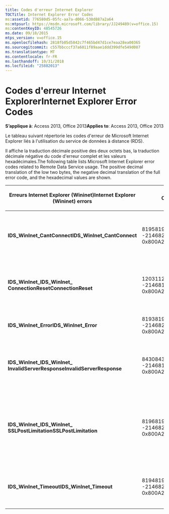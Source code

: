```yaml
---
title: Codes d'erreur Internet Explorer
TOCTitle: Internet Explorer Error Codes
ms:assetid: 776580d5-05fc-aa7a-d066-530d887a2a64
ms:mtpsurl: https://msdn.microsoft.com/library/JJ249489(v=office.15)
ms:contentKeyID: 48545726
ms.date: 09/18/2015
mtps_version: v=office.15
ms.openlocfilehash: 2818fb05d5842c7f465bd47d1ce7eaa28ea00365
ms.sourcegitcommit: c557bbcccf37a6011f89aae1ddd399dfe549d087
ms.translationtype: MT
ms.contentlocale: fr-FR
ms.lasthandoff: 10/31/2018
ms.locfileid: "25882013"
---
```

# <a name="internet-explorer-error-codes"></a><span data-ttu-id="bf393-102">Codes d'erreur Internet Explorer</span><span class="sxs-lookup"><span data-stu-id="bf393-102">Internet Explorer Error Codes</span></span>


<span data-ttu-id="bf393-103">**S’applique à**: Access 2013, Office 2013</span><span class="sxs-lookup"><span data-stu-id="bf393-103">**Applies to**: Access 2013, Office 2013</span></span>

<span data-ttu-id="bf393-p101">Le tableau suivant répertorie les codes d'erreur de Microsoft Internet Explorer liés à l'utilisation du service de données à distance (RDS).

Il affiche la traduction décimale positive des deux octets bas, la traduction décimale négative du code d'erreur complet et les valeurs hexadécimales.</span><span class="sxs-lookup"><span data-stu-id="bf393-p101">The following table lists Microsoft Internet Explorer error codes related to Remote Data Service usage. The positive decimal translation of the low two bytes, the negative decimal translation of the full error code, and the hexadecimal values are shown.</span></span>

<table>
<colgroup>
<col style="width: 33%" />
<col style="width: 33%" />
<col style="width: 33%" />
</colgroup>
<thead>
<tr class="header">
<th><p><span data-ttu-id="bf393-106">Erreurs Internet Explorer (Wininet)</span><span class="sxs-lookup"><span data-stu-id="bf393-106">Internet Explorer (Wininet) errors</span></span></p></th>
<th><p><span data-ttu-id="bf393-107">Code</span><span class="sxs-lookup"><span data-stu-id="bf393-107">Number</span></span></p></th>
<th><p><span data-ttu-id="bf393-108">Description</span><span class="sxs-lookup"><span data-stu-id="bf393-108">Description</span></span></p></th>
</tr>
</thead>
<tbody>
<tr class="odd">
<td><p><span data-ttu-id="bf393-109"><strong>IDS_WinInet_CantConnect</strong></span><span class="sxs-lookup"><span data-stu-id="bf393-109"><strong>IDS_WinInet_CantConnect</strong></span></span></p></td>
<td><p><span data-ttu-id="bf393-110">8195</span><span class="sxs-lookup"><span data-stu-id="bf393-110">8195</span></span><br />
<span data-ttu-id="bf393-111">-2146820093</span><span class="sxs-lookup"><span data-stu-id="bf393-111">-2146820093</span></span><br />
<span data-ttu-id="bf393-112">0x800A2003</span><span class="sxs-lookup"><span data-stu-id="bf393-112">0x800A2003</span></span></p></td>
<td><p><span data-ttu-id="bf393-113">Erreur du client Internet : impossible de se connecter au serveur.</span><span class="sxs-lookup"><span data-stu-id="bf393-113">Internet Client Error: Cannot Connect to Server.</span></span></p></td>
</tr>
<tr class="even">
<td><p><span data-ttu-id="bf393-114"><strong>IDS_WinInet_</span><span class="sxs-lookup"><span data-stu-id="bf393-114"><strong>IDS_WinInet_</span></span><br />
<span data-ttu-id="bf393-115">ConnectionReset</strong></span><span class="sxs-lookup"><span data-stu-id="bf393-115">ConnectionReset</strong></span></span></p></td>
<td><p><span data-ttu-id="bf393-116">12031</span><span class="sxs-lookup"><span data-stu-id="bf393-116">12031</span></span><br />
<span data-ttu-id="bf393-117">-2146816257</span><span class="sxs-lookup"><span data-stu-id="bf393-117">-2146816257</span></span><br />
<span data-ttu-id="bf393-118">0x800A2EFF</span><span class="sxs-lookup"><span data-stu-id="bf393-118">0x800A2EFF</span></span></p></td>
<td><p><span data-ttu-id="bf393-119">Erreur du client Internet : réinitialisation de la connexion.</span><span class="sxs-lookup"><span data-stu-id="bf393-119">Internet Client Error: Connection Reset.</span></span></p></td>
</tr>
<tr class="odd">
<td><p><span data-ttu-id="bf393-120"><strong>IDS_WinInet_Error</strong></span><span class="sxs-lookup"><span data-stu-id="bf393-120"><strong>IDS_WinInet_Error</strong></span></span></p></td>
<td><p><span data-ttu-id="bf393-121">8193</span><span class="sxs-lookup"><span data-stu-id="bf393-121">8193</span></span><br />
<span data-ttu-id="bf393-122">-2146820095</span><span class="sxs-lookup"><span data-stu-id="bf393-122">-2146820095</span></span><br />
<span data-ttu-id="bf393-123">0x800A2001</span><span class="sxs-lookup"><span data-stu-id="bf393-123">0x800A2001</span></span></p></td>
<td><p><span data-ttu-id="bf393-124">Erreur du client Internet.</span><span class="sxs-lookup"><span data-stu-id="bf393-124">Internet Client Error.</span></span></p></td>
</tr>
<tr class="even">
<td><p><span data-ttu-id="bf393-125"><strong>IDS_WinInet_</span><span class="sxs-lookup"><span data-stu-id="bf393-125"><strong>IDS_WinInet_</span></span><br />
<span data-ttu-id="bf393-126">InvalidServerResponse</strong></span><span class="sxs-lookup"><span data-stu-id="bf393-126">InvalidServerResponse</strong></span></span></p></td>
<td><p><span data-ttu-id="bf393-127">8430</span><span class="sxs-lookup"><span data-stu-id="bf393-127">8430</span></span><br />
<span data-ttu-id="bf393-128">-2146819858</span><span class="sxs-lookup"><span data-stu-id="bf393-128">-2146819858</span></span><br />
<span data-ttu-id="bf393-129">0x800A20EE</span><span class="sxs-lookup"><span data-stu-id="bf393-129">0x800A20EE</span></span></p></td>
<td><p><span data-ttu-id="bf393-130">Erreur du client Internet : réponse du serveur non valide.</span><span class="sxs-lookup"><span data-stu-id="bf393-130">Internet Client Error: Invalid Server Response.</span></span></p></td>
</tr>
<tr class="odd">
<td><p><span data-ttu-id="bf393-131"><strong>IDS_WinInet_</span><span class="sxs-lookup"><span data-stu-id="bf393-131"><strong>IDS_WinInet_</span></span><br />
<span data-ttu-id="bf393-132">SSLPostLimitation</strong></span><span class="sxs-lookup"><span data-stu-id="bf393-132">SSLPostLimitation</strong></span></span></p></td>
<td><p><span data-ttu-id="bf393-133">8196</span><span class="sxs-lookup"><span data-stu-id="bf393-133">8196</span></span><br />
<span data-ttu-id="bf393-134">-2146820092</span><span class="sxs-lookup"><span data-stu-id="bf393-134">-2146820092</span></span><br />
<span data-ttu-id="bf393-135">0x800A2004</span><span class="sxs-lookup"><span data-stu-id="bf393-135">0x800A2004</span></span></p></td>
<td><p><span data-ttu-id="bf393-136">Erreur du client Internet : erreur SSL (pouvant être due à la limitation du téléchargement des données à 32 Ko).</span><span class="sxs-lookup"><span data-stu-id="bf393-136">Internet Client Error: SSL Error (possibly 32K data upload limitation).</span></span></p></td>
</tr>
<tr class="even">
<td><p><span data-ttu-id="bf393-137"><strong>IDS_WinInet_Timeout</strong></span><span class="sxs-lookup"><span data-stu-id="bf393-137"><strong>IDS_WinInet_Timeout</strong></span></span></p></td>
<td><p><span data-ttu-id="bf393-138">8194</span><span class="sxs-lookup"><span data-stu-id="bf393-138">8194</span></span><br />
<span data-ttu-id="bf393-139">-2146820094</span><span class="sxs-lookup"><span data-stu-id="bf393-139">-2146820094</span></span><br />
<span data-ttu-id="bf393-140">0x800A2002</span><span class="sxs-lookup"><span data-stu-id="bf393-140">0x800A2002</span></span></p></td>
<td><p><span data-ttu-id="bf393-141">Erreur du client Internet : délai d'attente dépassé pour la requête.</span><span class="sxs-lookup"><span data-stu-id="bf393-141">Internet Client Error: Request Timeout.</span></span></p></td>
</tr>
</tbody>
</table>

